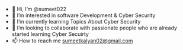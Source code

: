 - 👋 Hi, I’m @sumeet022
- 👀 I’m interested in software Development & Cyber Security
- 🌱 I’m currently learning Topics About Cyber Security
- 💞️ I’m looking to collaborate with passionate people who are already started learning Cyber Secuirty
- 📫 How to reach me sumeetkalyan02@gmail.com

<!---
sumeet022/sumeet022 is a ✨ special ✨ repository because its `README.md` (this file) appears on your GitHub profile.
You can click the Preview link to take a look at your changes.
--->
